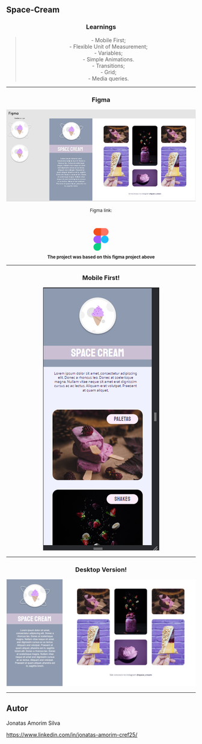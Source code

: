 ## Space-Cream

<h3 align="center">Learnings</h3>

> <p align="center">
> - Mobile First;
> <br/>
> - Flexible Unit of Measurement;
> <br/>
> - Variables;
> <br/>
> - Simple Animations.
> <br/>
> - Transitions;
> <br/>
> - Grid;
> <br/>
> - Media queries. 
</p>

<hr/>

<div align="center">

<h3>Figma</h3>

<img src="./assets/figma.png" />

<br/>

<sup>Figma link:</sup>	
<br/>	
<a href="https://www.figma.com/file/NNOcmHW5IVNgldbOufuUgI/Stage-03-Grid-com-anima%C3%A7%C3%B5es-Copy?fuid=1130144160993271217"> <img width="40px" src="./assets/figmaicon.png" />
</a>
<br/>
<sub><b>The project was based on this figma project above</b></sub>
<br/>	
</div>

<hr/>

<div align="center">

<h3 align="center">Mobile First!</h3>

<img src="./assets/mobile.png" />

</div>

<hr/>

<div align="center">

<h3 align="center">Desktop Version!</h3>

<img src="./assets/final.png" />

</div>

<hr/>

## Autor

Jonatas Amorim Silva

https://www.linkedin.com/in/jonatas-amorim-cref25/

